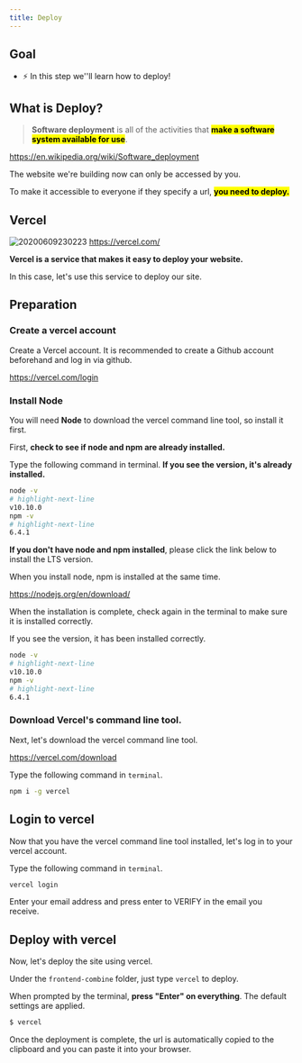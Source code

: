 ```yaml
---
title: Deploy
---
```


## Goal
- ⚡ In this step we''ll learn how to deploy!

## What is Deploy?
> **Software deployment** is all of the activities that <mark>**make a software system available for use**</mark>.

https://en.wikipedia.org/wiki/Software_deployment

The website we're building now can only be accessed by you.

To make it accessible to everyone if they specify a url, **<mark> you need to deploy. </mark>**


## Vercel
![20200609230223](https://coderhackers-1302290683.cos.ap-singapore.myqcloud.com/20200609230223.png)
https://vercel.com/

**Vercel is a service that makes it easy to deploy your website.**

In this case, let's use this service to deploy our site.


## Preparation

### Create a vercel account
Create a Vercel account. It is recommended to create a Github account beforehand and log in via github.

https://vercel.com/login

### Install Node

You will need **Node** to download the vercel command line tool, so install it first.

First, **check to see if node and npm are already installed.**

Type the following command in terminal. **If you see the version, it's already installed.**

```sh
node -v
# highlight-next-line
v10.10.0
npm -v
# highlight-next-line
6.4.1
```
**If you don't have node and npm installed**, please click the link below to install the LTS version.

When you install node, npm is installed at the same time.

https://nodejs.org/en/download/


When the installation is complete, check again in the terminal to make sure it is installed correctly.

If you see the version, it has been installed correctly.

```sh
node -v
# highlight-next-line
v10.10.0
npm -v
# highlight-next-line
6.4.1
```

### Download Vercel's command line tool.

Next, let's download the vercel command line tool.

https://vercel.com/download

Type the following command in `terminal`.
```sh
npm i -g vercel
```


## Login to vercel
Now that you have the vercel command line tool installed, let's log in to your vercel account.

Type the following command in `terminal`.

```sh
vercel login
```

Enter your email address and press enter to VERIFY in the email you receive.

## Deploy with vercel

Now, let's deploy the site using vercel.

Under the `frontend-combine` folder, just type `vercel` to deploy.

When prompted by the terminal, **press "Enter" on everything**. The default settings are applied.

```sh title="terminal in "
$ vercel
```
Once the deployment is complete, the url is automatically copied to the clipboard and you can paste it into your browser.